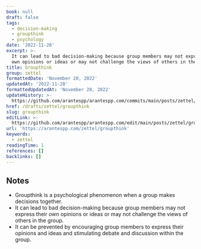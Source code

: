 ```yaml
---
book: null
draft: false
tags:
  - decision-making
  - groupthink
  - psychology
date: '2022-11-20'
excerpt: >-
  It can lead to bad decision-making because group members may not express their
  own opinions or ideas or may not challenge the views of others in the group.
title: Groupthink
group: zettel
formattedDate: 'November 20, 2022'
updatedAt: '2022-11-20'
formattedUpdatedAt: 'November 20, 2022'
updateHistory: >-
  https://github.com/arantespp/arantespp.com/commits/main/posts/zettel/groupthink.md
href: /drafts/zettel/groupthink
slug: groupthink
editLink: >-
  https://github.com/arantespp/arantespp.com/edit/main/posts/zettel/groupthink.md
url: 'https://arantespp.com/zettel/groupthink'
keywords:
  - zettel
readingTime: 1
references: []
backlinks: []
---
```


## Notes

- Groupthink is a psychological phenomenon when a group makes decisions together.
- It can lead to bad decision-making because group members may not express their own opinions or ideas or may not challenge the views of others in the group.
- It can be prevented by encouraging group members to express their opinions and ideas and stimulating debate and discussion within the group.
